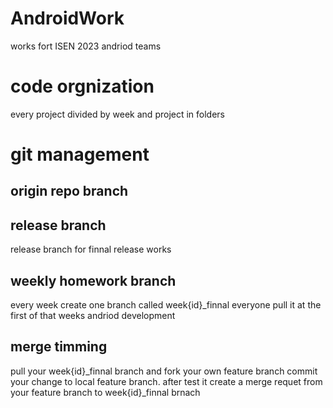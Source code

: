 # AndroidWork
works fort ISEN 2023 andriod teams

# code orgnization 
every project divided by week and project in folders

# git management

## origin repo branch
## release branch
release branch for finnal release works

## weekly homework branch 
every week create one branch called week{id}_finnal
everyone pull it at the first of that weeks andriod development

## merge timming

pull your week{id}_finnal branch and fork your own feature branch commit your change to local feature branch. 
after test it create a merge requet from your feature branch to week{id}_finnal brnach
